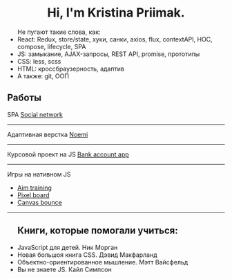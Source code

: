 <h1 align="center">Hi, I'm Kristina Priimak.</h1>

<ul>
Не пугают такие слова, как:

<li>React: Redux, store/state, хуки, санки, axios, flux, contextAPI, HOC, compose, lifecycle, SPA</li>
<li>JS: замыкание,  AJAX-запросы, REST API, promise, прототипы</li>
<li>CSS: less, scss</li>
<li>HTML: кроссбраузерность, адаптив</li>
<li>А также: git, ООП</li>
</ul>

<h2>Работы</h2>

SPA <a href="https://krisprymak.github.io/forest_network/">Social network</a>
_____________________________
Адаптивная верстка <a href="https://krisprymak.github.io/Noemi/">Noemi</a>
_____________________________
Курсовой проект на JS <a href="https://krisprymak.github.io/bank_account_app/">Bank account app</a>
_____________________________
Игры на нативном JS
- <a href="https://krisprymak.github.io/aim_training/">Aim training</a>
- <a href="https://krisprymak.github.io/contentGeneration/">Pixel board</a>
- <a href="https://krisprymak.github.io/Bounce/">Canvas bounce</a>
_____________________________
<ul> 
<h2>Книги, которые помогали учиться:</h2>
<li>JavaScript для детей. Ник Морган</li>
<li>Новая большоя книга CSS. Дэвид Макфарланд</li>
<li>Объектно-ориентированное мышление. Мэтт Вайсфельд</li>
<li>Вы не знаете JS. Кайл Симпсон</li>
</ul> 